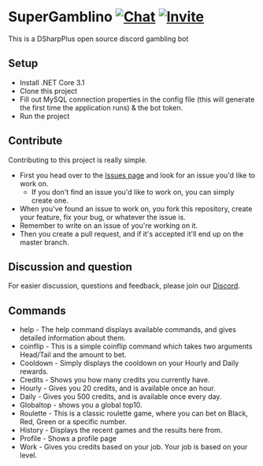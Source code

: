 # SuperGamblino [![Chat](https://img.shields.io/badge/chat-on%20discord-7289da.svg)](https://discord.gg/fG3FJDW) [![Invite](https://img.shields.io/badge/invite-bot%20discord-7289da.svg)](https://discordapp.com/oauth2/authorize?client_id=688160933574475800&scope=bot&permissions=8)
This is a DSharpPlus open source discord gambling bot

## Setup
- Install .NET Core 3.1
- Clone this project
- Fill out MySQL connection properties in the config file (this will generate the first time the application runs) & the bot token.
- Run the project

## Contribute
Contributing to this project is really simple. 
- First you head over to the [Issues page]( https://github.com/Emil8250/SuperGamblino/issues "Issues") and look for an issue you'd like to work on.
  - If you don't find an issue you'd like to work on, you can simply create one.
 - When you've found an issue to work on, you fork this repository, create your feature, fix your bug, or whatever the issue is. 
 - Remember to write on an issue of you're working on it.
 - Then you create a pull request, and if it's accepted it'll end up on the master branch.
 
 ## Discussion and question
 For easier discussion, questions and feedback, please join our [Discord](https://discord.gg/fG3FJDW "SuperGamblino Discord").

## Commands
 - help - The help command displays available commands, and gives detailed information about them. 
 - coinflip - This is a simple coinflip command which takes two arguments Head/Tail and the amount to bet.
 - Cooldown - Simply displays the cooldown on your Hourly and Daily rewards.
 - Credits - Shows you how many credits you currently have.
 - Hourly - Gives you 20 credits, and is available once an hour.
 - Daily - Gives you 500 credits, and is available once every day.
 - Globaltop - shows you a global top10.
 - Roulette - This is a classic roulette game, where you can bet on Black, Red, Green or a specific number.
 - History - Displays the recent games and the results here from.
 - Profile - Shows a profile page
 - Work - Gives you credits based on your job. Your job is based on your level.
